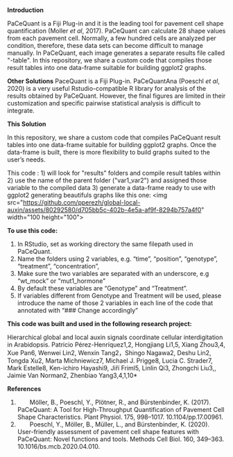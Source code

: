 **Introduction**

PaCeQuant is a Fiji Plug-in and it is the leading tool for pavement cell shape quantification (Moller _et al_, 2017). PaCeQuant can calculate 28 shape values from each pavement cell. Normally, a few hundred cells are analyzed per condition, therefore, these data sets can become difficult to manage manually. In PaCeQuant, each image generates a separate results file called "-table". In this repository, we share a custom code that compiles those result tables into one data-frame suitable for building ggplot2 graphs. 

**Other Solutions**
PaceQuant is a Fiji Plug-in. PaCeQuantAna (Poeschl _et al_, 2020) is a very useful Rstudio-compatible R library for analysis of the results obtained by PaCeQuant. However, the final figures are limited in their customization and specific pairwise statistical analysis is difficult to integrate.

**This Solution**

In this repository, we share a custom code that compiles PaCeQuant result tables into one data-frame suitable for building ggplot2 graphs. Once the data-frame is built, there is more flexibility to build graphs suited to the user’s needs.

This code : 1) will look for "results" folders and compile result tables within 2) use the name of the parent folder ("var1_var2") and assigned those variable to the compiled data 3) generate a data-frame ready to use with ggplot2 generating beautifuls graphs like this one:
<img src="https://github.com/pperezh/global-local-auxin/assets/80292580/d705bb5c-402b-4e5a-af9f-8294b757a4f0" width="100 height="100">

**To use this code:**

1. In RStudio, set as working directory the same filepath used in PaCeQuant.  
2. Name the folders using 2 variables, e.g. “time”, “position”, “genotype”, “treatment”, “concentration”, 
3. Make sure the two variables are separated with an underscore, e.g “wt_mock” or "mut1_hormone"
4. By default these variables are “Genotype” and “Treatment”.
5. If variables different from Genotype and Treatment will be used, please introduce the name of those 2 variables in each line of the code that annotated with  “### Change accordingly”

**This code was built and used in the following research project:**

Hierarchical global and local auxin signals coordinate cellular interdigitation in Arabidopsis.
Patricio Pérez-Henríquez1,2, Hongjiang Li1,5, Xiang Zhou3,4, Xue Pan6, Wenwei Lin2, Wenxin Tang2，Shingo Nagawa2, Deshu Lin2, Tongda Xu2, Marta Michniewicz7, Michael J. Prigge8, Lucia C. Strader7, Mark Estelle8, Ken-ichiro Hayashi9, Jiří Friml5, Linlin Qi3, Zhongchi Liu3,, Jaimie Van Norman2, Zhenbiao Yang3,4,1,10*

**References**

1.    Möller, B., Poeschl, Y., Plötner, R., and Bürstenbinder, K. (2017). PaCeQuant: A Tool for High-Throughput Quantification of Pavement Cell Shape Characteristics. Plant Physiol. 175, 998–1017. 10.1104/pp.17.00961.
2.    Poeschl, Y., Möller, B., Müller, L., and Bürstenbinder, K. (2020). User-friendly assessment of pavement cell shape features with PaCeQuant: Novel functions and tools. Methods Cell Biol. 160, 349–363. 10.1016/bs.mcb.2020.04.010. 
